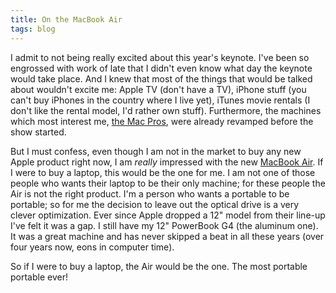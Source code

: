 ```yaml
---
title: On the MacBook Air
tags: blog
---
```


I admit to not being really excited about this year's keynote. I've been so engrossed with work of late that I didn't even know what day the keynote would take place. And I knew that most of the things that would be talked about wouldn't excite me: Apple TV (don't have a TV), iPhone stuff (you can't buy iPhones in the country where I live yet), iTunes movie rentals (I don't like the rental model, I'd rather own stuff). Furthermore, the machines which most interest me, [the Mac Pros](http://wincent.dev/a/about/wincent/weblog/archives/2008/01/the_new_mac_pro.php), were already revamped before the show started.

But I must confess, even though I am not in the market to buy any new Apple product right now, I am _really_ impressed with the new [MacBook Air](http://www.apple.com/macbookair/). If I were to buy a laptop, this would be the one for me. I am not one of those people who wants their laptop to be their only machine; for these people the Air is not the right product. I'm a person who wants a portable to be portable; so for me the decision to leave out the optical drive is a very clever optimization. Ever since Apple dropped a 12" model from their line-up I've felt it was a gap. I still have my 12" PowerBook G4 (the aluminum one). It was a great machine and has never skipped a beat in all these years (over four years now, eons in computer time).

So if I were to buy a laptop, the Air would be the one. The most portable portable ever!
